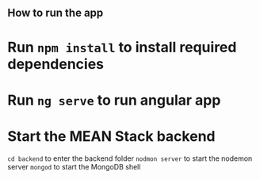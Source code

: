 
## How to run the app

# Run `npm install` to install required dependencies
# Run `ng serve` to run angular app
# Start the MEAN Stack backend
   `cd backend` to enter the backend folder
   `nodmon server` to start the nodemon server
   `mongod` to start the MongoDB shell
